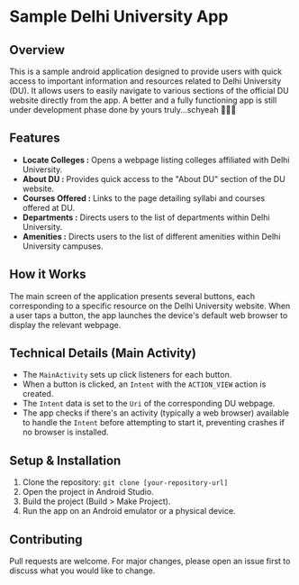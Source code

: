 # Sample Delhi University App

## Overview

This is a sample android application designed to provide users with quick access to important information and resources related to Delhi University (DU). It allows users to easily navigate to various sections of the official DU website directly from the app. A better and a fully functioning app is still under development phase done by yours truly...schyeah 🧛🧛🧛

## Features

*   **Locate Colleges :** Opens a webpage listing colleges affiliated with Delhi University.
*   **About DU :** Provides quick access to the "About DU" section of the DU website.
*   **Courses Offered :** Links to the page detailing syllabi and courses offered at DU.
*   **Departments :** Directs users to the list of departments within Delhi University.
*   **Amenities :** Directs users to the list of different amenities within Delhi University campuses.

## How it Works

The main screen of the application presents several buttons, each corresponding to a specific resource on the Delhi University website. When a user taps a button, the app launches the device's default web browser to display the relevant webpage.

## Technical Details (Main Activity)

*   The `MainActivity` sets up click listeners for each button.
*   When a button is clicked, an `Intent` with the `ACTION_VIEW` action is created.
*   The `Intent` data is set to the `Uri` of the corresponding DU webpage.
*   The app checks if there's an activity (typically a web browser) available to handle the `Intent` before attempting to start it, preventing crashes if no browser is installed.

## Setup & Installation

1.  Clone the repository: `git clone [your-repository-url]`
2.  Open the project in Android Studio.
3.  Build the project (Build > Make Project).
4.  Run the app on an Android emulator or a physical device.

## Contributing
Pull requests are welcome. For major changes, please open an issue first to discuss what you would like to change.